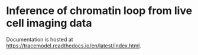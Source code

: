 # Inference of chromatin loop from live cell imaging data

Documentation is hosted at https://tracemodel.readthedocs.io/en/latest/index.html.